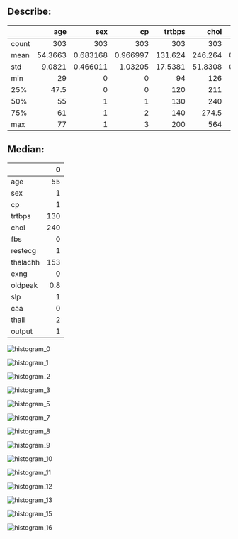 ## Describe:
|       |      age |        sex |         cp |   trtbps |     chol |        fbs |    restecg |   thalachh |       exng |   oldpeak |        slp |        caa |      thall |     output |
|:------|---------:|-----------:|-----------:|---------:|---------:|-----------:|-----------:|-----------:|-----------:|----------:|-----------:|-----------:|-----------:|-----------:|
| count | 303      | 303        | 303        | 303      | 303      | 303        | 303        |   303      | 303        | 303       | 303        | 303        | 303        | 303        |
| mean  |  54.3663 |   0.683168 |   0.966997 | 131.624  | 246.264  |   0.148515 |   0.528053 |   149.647  |   0.326733 |   1.0396  |   1.39934  |   0.729373 |   2.31353  |   0.544554 |
| std   |   9.0821 |   0.466011 |   1.03205  |  17.5381 |  51.8308 |   0.356198 |   0.52586  |    22.9052 |   0.469794 |   1.16108 |   0.616226 |   1.02261  |   0.612277 |   0.498835 |
| min   |  29      |   0        |   0        |  94      | 126      |   0        |   0        |    71      |   0        |   0       |   0        |   0        |   0        |   0        |
| 25%   |  47.5    |   0        |   0        | 120      | 211      |   0        |   0        |   133.5    |   0        |   0       |   1        |   0        |   2        |   0        |
| 50%   |  55      |   1        |   1        | 130      | 240      |   0        |   1        |   153      |   0        |   0.8     |   1        |   0        |   2        |   1        |
| 75%   |  61      |   1        |   2        | 140      | 274.5    |   0        |   1        |   166      |   1        |   1.6     |   2        |   1        |   3        |   1        |
| max   |  77      |   1        |   3        | 200      | 564      |   1        |   2        |   202      |   1        |   6.2     |   2        |   4        |   3        |   1        |

## Median:
|          |     0 |
|:---------|------:|
| age      |  55   |
| sex      |   1   |
| cp       |   1   |
| trtbps   | 130   |
| chol     | 240   |
| fbs      |   0   |
| restecg  |   1   |
| thalachh | 153   |
| exng     |   0   |
| oldpeak  |   0.8 |
| slp      |   1   |
| caa      |   0   |
| thall    |   2   |
| output   |   1   |

![histogram_0](output/histogram_cp.png)


![histogram_1](output/histogram_slp.png)


![histogram_2](output/histogram_restecg.png)


![histogram_3](output/histogram_chol.png)


![histogram_5](output/histogram_age.png)


![histogram_7](output/histogram_sex.png)


![histogram_8](output/histogram_trtbps.png)


![histogram_9](output/histogram_thall.png)


![histogram_10](output/histogram_fbs.png)


![histogram_11](output/histogram_thalachh.png)


![histogram_12](output/histogram_oldpeak.png)


![histogram_13](output/histogram_output.png)


![histogram_15](output/histogram_caa.png)


![histogram_16](output/histogram_exng.png)


